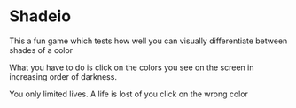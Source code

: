 # Shadeio
This a fun game which tests how well you can visually differentiate between shades of a color 

What you have to do is click on the colors you see on the screen in increasing order of darkness.

You only limited lives. A life is lost of you click on the wrong color
